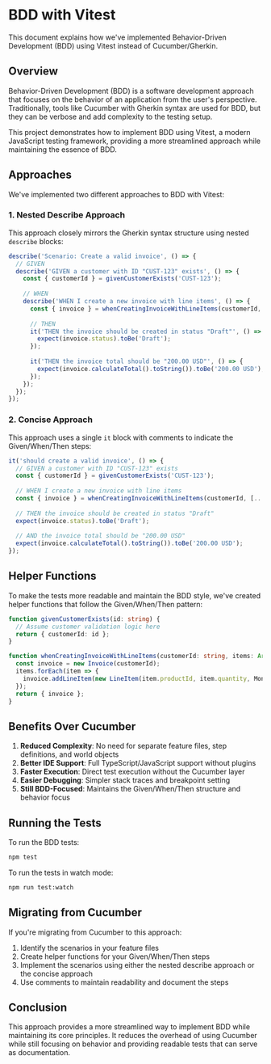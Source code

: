# BDD with Vitest

This document explains how we've implemented Behavior-Driven Development (BDD) using Vitest instead of Cucumber/Gherkin.

## Overview

Behavior-Driven Development (BDD) is a software development approach that focuses on the behavior of an application from the user's perspective. Traditionally, tools like Cucumber with Gherkin syntax are used for BDD, but they can be verbose and add complexity to the testing setup.

This project demonstrates how to implement BDD using Vitest, a modern JavaScript testing framework, providing a more streamlined approach while maintaining the essence of BDD.

## Approaches

We've implemented two different approaches to BDD with Vitest:

### 1. Nested Describe Approach

This approach closely mirrors the Gherkin syntax structure using nested `describe` blocks:

```typescript
describe('Scenario: Create a valid invoice', () => {
  // GIVEN
  describe('GIVEN a customer with ID "CUST-123" exists', () => {
    const { customerId } = givenCustomerExists('CUST-123');
    
    // WHEN
    describe('WHEN I create a new invoice with line items', () => {
      const { invoice } = whenCreatingInvoiceWithLineItems(customerId, [...]);
      
      // THEN
      it('THEN the invoice should be created in status "Draft"', () => {
        expect(invoice.status).toBe('Draft');
      });
      
      it('THEN the invoice total should be "200.00 USD"', () => {
        expect(invoice.calculateTotal().toString()).toBe('200.00 USD');
      });
    });
  });
});
```

### 2. Concise Approach

This approach uses a single `it` block with comments to indicate the Given/When/Then steps:

```typescript
it('should create a valid invoice', () => {
  // GIVEN a customer with ID "CUST-123" exists
  const { customerId } = givenCustomerExists('CUST-123');
  
  // WHEN I create a new invoice with line items
  const { invoice } = whenCreatingInvoiceWithLineItems(customerId, [...]);
  
  // THEN the invoice should be created in status "Draft"
  expect(invoice.status).toBe('Draft');
  
  // AND the invoice total should be "200.00 USD"
  expect(invoice.calculateTotal().toString()).toBe('200.00 USD');
});
```

## Helper Functions

To make the tests more readable and maintain the BDD style, we've created helper functions that follow the Given/When/Then pattern:

```typescript
function givenCustomerExists(id: string) {
  // Assume customer validation logic here
  return { customerId: id };
}

function whenCreatingInvoiceWithLineItems(customerId: string, items: Array<{...}>) {
  const invoice = new Invoice(customerId);
  items.forEach(item => {
    invoice.addLineItem(new LineItem(item.productId, item.quantity, Money.fromString(item.unitPrice)));
  });
  return { invoice };
}
```

## Benefits Over Cucumber

1. **Reduced Complexity**: No need for separate feature files, step definitions, and world objects
2. **Better IDE Support**: Full TypeScript/JavaScript support without plugins
3. **Faster Execution**: Direct test execution without the Cucumber layer
4. **Easier Debugging**: Simpler stack traces and breakpoint setting
5. **Still BDD-Focused**: Maintains the Given/When/Then structure and behavior focus

## Running the Tests

To run the BDD tests:

```bash
npm test
```

To run the tests in watch mode:

```bash
npm run test:watch
```

## Migrating from Cucumber

If you're migrating from Cucumber to this approach:

1. Identify the scenarios in your feature files
2. Create helper functions for your Given/When/Then steps
3. Implement the scenarios using either the nested describe approach or the concise approach
4. Use comments to maintain readability and document the steps

## Conclusion

This approach provides a more streamlined way to implement BDD while maintaining its core principles. It reduces the overhead of using Cucumber while still focusing on behavior and providing readable tests that can serve as documentation.